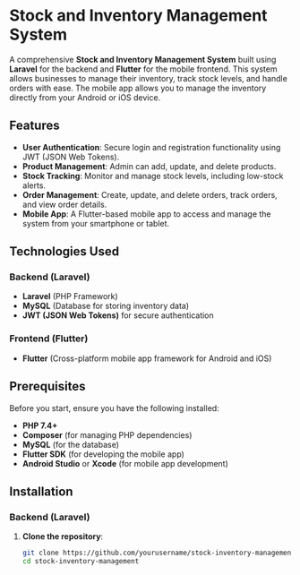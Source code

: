 # Stock and Inventory Management System

A comprehensive **Stock and Inventory Management System** built using **Laravel** for the backend and **Flutter** for the mobile frontend. This system allows businesses to manage their inventory, track stock levels, and handle orders with ease. The mobile app allows you to manage the inventory directly from your Android or iOS device.

## Features

- **User Authentication**: Secure login and registration functionality using JWT (JSON Web Tokens).
- **Product Management**: Admin can add, update, and delete products.
- **Stock Tracking**: Monitor and manage stock levels, including low-stock alerts.
- **Order Management**: Create, update, and delete orders, track orders, and view order details.
- **Mobile App**: A Flutter-based mobile app to access and manage the system from your smartphone or tablet.

## Technologies Used

### Backend (Laravel)
- **Laravel** (PHP Framework)
- **MySQL** (Database for storing inventory data)
- **JWT (JSON Web Tokens)** for secure authentication

### Frontend (Flutter)
- **Flutter** (Cross-platform mobile app framework for Android and iOS)

## Prerequisites

Before you start, ensure you have the following installed:

- **PHP 7.4+**
- **Composer** (for managing PHP dependencies)
- **MySQL** (for the database)
- **Flutter SDK** (for developing the mobile app)
- **Android Studio** or **Xcode** (for mobile app development)

## Installation

### Backend (Laravel)

1. **Clone the repository**:
   ```bash
   git clone https://github.com/yourusername/stock-inventory-management.git
   cd stock-inventory-management
